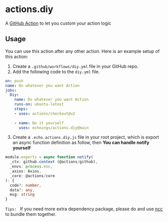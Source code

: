 # actions.diy

A [GitHub Action](https://github.com/features/actions) to let you custom your action logic

## Usage

You can use this action after any other action. Here is an example setup of this action:

1. Create a `.github/workflows/diy.yml` file in your GitHub repo.
2. Add the following code to the `diy.yml` file.

```yml
on: push
name: Do whatever you want Action
jobs:
  Diy:
    name: Do whatever you want Action
    runs-on: ubuntu-latest
    steps:
    - uses: actions/checkout@v2
    
    - name: Do it yourself
      uses: echoings/actions.diy@main
```

3. Create a `.echo.actions.diy.js` file in your root project, which is export an async function definition as follow, then **You can handle notify yourself**

```Typescript
module.exports = async function notify(
  _ctx: github.context (@actions/github),
  _envs: process.env,
  _axios: Axios,
  _core: @actions/core
): {
  code?: number,
  data?: any,
  msg: string
}
```
`Tips: ` If you need more extra dependency package, please do and use [ncc](https://github.com/vercel/ncc#readme) to bundle them together.